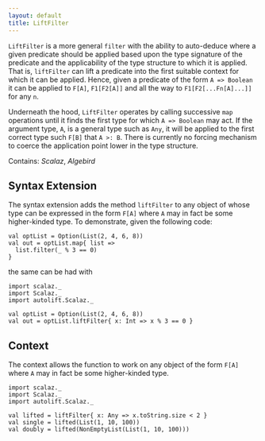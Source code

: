 ```yaml
---
layout: default
title: LiftFilter
---
```


`LiftFilter` is a more general `filter` with the ability to auto-deduce where a given predicate should be applied based upon the type signature of the predicate and the applicability of the type structure to which it is applied. That is, `liftFilter` can lift a predicate into the first suitable context for which it can be applied. Hence, given a predicate of the form `A => Boolean` it can be applied to `F[A]`, `F1[F2[A]]` and all the way to `F1[F2[...Fn[A]...]]` for any `n`.

Underneath the hood, `LiftFilter` operates by calling successive `map` operations until it finds the first type for which `A => Boolean` may act. If the argument type, `A`, is a general type such as `Any`, it will be applied to the first correct type such `F[B]` that `A >: B`. There is currently no forcing mechanism to coerce the application point lower in the type structure.

Contains: *Scalaz*, *Algebird*

## Syntax Extension

 The syntax extension adds the method `liftFilter` to any object of whose type can be expressed in the form `F[A]` where `A` may in fact be some higher-kinded type. To demonstrate, given the following code:

```tut
val optList = Option(List(2, 4, 6, 8))
val out = optList.map{ list =>
  list.filter(_ % 3 == 0)
}
```

the same can be had with

```tut
import scalaz._
import Scalaz._
import autolift.Scalaz._

val optList = Option(List(2, 4, 6, 8))
val out = optList.liftFilter{ x: Int => x % 3 == 0 }
```

## Context

The context allows the function to work on any object of the form `F[A]` where `A` may in fact be some higher-kinded type. 

```tut
import scalaz._
import Scalaz._
import autolift.Scalaz._

val lifted = liftFilter{ x: Any => x.toString.size < 2 }
val single = lifted(List(1, 10, 100))
val doubly = lifted(NonEmptyList(List(1, 10, 100)))
```